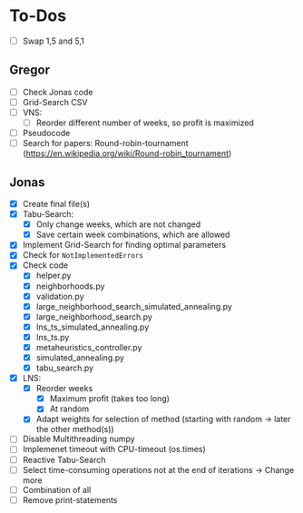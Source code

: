 # To-Dos

- [ ] Swap 1,5 and 5,1

## Gregor
- [ ] Check Jonas code
- [ ] Grid-Search CSV
- [ ] VNS:
  - [ ] Reorder different number of weeks, so profit is maximized
- [ ] Pseudocode
- [ ] Search for papers: Round-robin-tournament (https://en.wikipedia.org/wiki/Round-robin_tournament)

## Jonas 
- [x] Create final file(s)
- [x] Tabu-Search:
  - [x] Only change weeks, which are not changed
  - [x] Save certain week combinations, which are allowed
- [x] Implement Grid-Search for finding optimal parameters
- [x] Check for `NotImplementedErrors`
- [x] Check code
  - [x] helper.py
  - [x] neighborhoods.py
  - [x] validation.py
  - [x] large_neighborhood_search_simulated_annealing.py
  - [x] large_neighborhood_search.py
  - [x] lns_ts_simulated_annealing.py
  - [x] lns_ts.py
  - [x] metaheuristics_controller.py
  - [x] simulated_annealing.py
  - [x] tabu_search.py
- [x] LNS:
  - [x] Reorder weeks
    - [x] Maximum profit (takes too long)
    - [x] At random
  - [x] Adapt weights for selection of method (starting with random -> later the other method(s))
- [ ] Disable Multithreading numpy
- [ ] Implemenet timeout with CPU-timeout (os.times)
- [ ] Reactive Tabu-Search
- [ ] Select time-consuming operations not at the end of iterations -> Change more
- [ ] Combination of all
- [ ] Remove print-statements